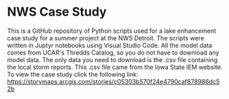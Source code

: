 # NWS Case Study
This is a GitHub repository of Python scripts used for a lake enhancement case study for a summer project at the NWS Detroit. The scripts were written in Juptyr notebooks using Visual Studio Code. All the model data comes from UCAR's Thredds Catalog, so you do not have to download any model data. The only data you need to download is the .csv file containing the local storm reports. This .csv file came from the Iowa State IEM website. To view the case study click the following link: https://storymaps.arcgis.com/stories/c05303b570f24e4790caf878986dc52b
